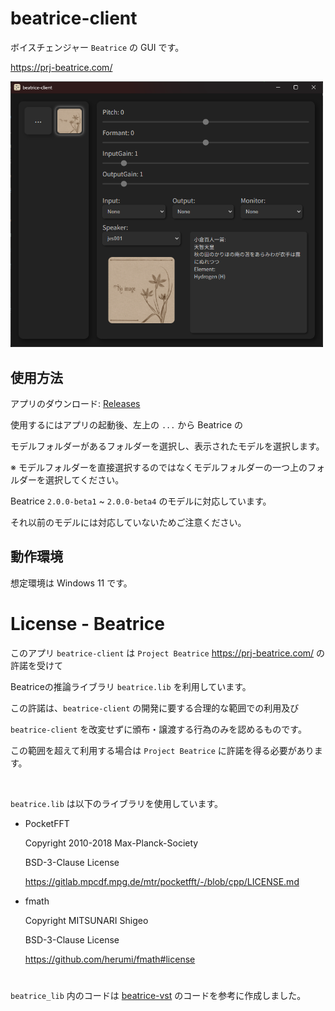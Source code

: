 # beatrice-client

ボイスチェンジャー `Beatrice`  の GUI です。 

https://prj-beatrice.com/

<img src="./img/gui.png" width=500/>

## 使用方法

アプリのダウンロード: [Releases](https://github.com/aq2r/beatrice-client/releases)

使用するにはアプリの起動後、左上の `...` から Beatrice の

モデルフォルダーがあるフォルダーを選択し、表示されたモデルを選択します。

※ モデルフォルダーを直接選択するのではなくモデルフォルダーの一つ上のフォルダーを選択してください。

Beatrice `2.0.0-beta1` ~ `2.0.0-beta4` のモデルに対応しています。

それ以前のモデルには対応していないためご注意ください。

## 動作環境

想定環境は Windows 11 です。

# License - Beatrice

このアプリ `beatrice-client` は `Project Beatrice` https://prj-beatrice.com/ の許諾を受けて 

Beatriceの推論ライブラリ `beatrice.lib` を利用しています。

この許諾は、`beatrice-client` の開発に要する合理的な範囲での利用及び

`beatrice-client` を改変せずに頒布・譲渡する行為のみを認めるものです。

この範囲を超えて利用する場合は `Project Beatrice` に許諾を得る必要があります。

<br>

`beatrice.lib` は以下のライブラリを使用しています。

- PocketFFT

    Copyright 2010-2018 Max-Planck-Society

    BSD-3-Clause License

    https://gitlab.mpcdf.mpg.de/mtr/pocketfft/-/blob/cpp/LICENSE.md

- fmath

    Copyright MITSUNARI Shigeo

    BSD-3-Clause License

    https://github.com/herumi/fmath#license

#

`beatrice_lib` 内のコードは [beatrice-vst](https://github.com/prj-beatrice/beatrice-vst) のコードを参考に作成しました。
